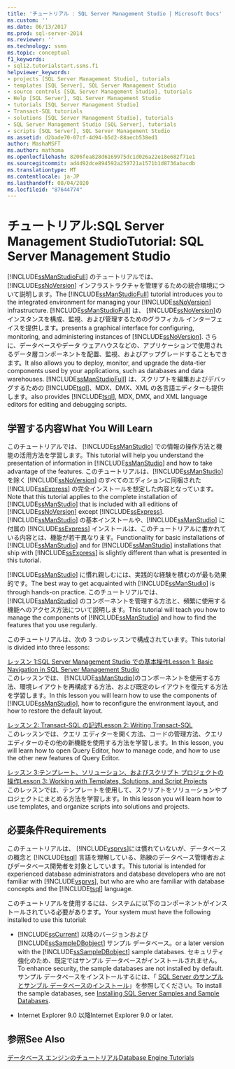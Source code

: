 ```yaml
---
title: 'チュートリアル : SQL Server Management Studio | Microsoft Docs'
ms.custom: ''
ms.date: 06/13/2017
ms.prod: sql-server-2014
ms.reviewer: ''
ms.technology: ssms
ms.topic: conceptual
f1_keywords:
- sql12.tutorialstart.ssms.f1
helpviewer_keywords:
- projects [SQL Server Management Studio], tutorials
- templates [SQL Server], SQL Server Management Studio
- source controls [SQL Server Management Studio], tutorials
- Help [SQL Server], SQL Server Management Studio
- tutorials [SQL Server Management Studio]
- Transact-SQL tutorials
- solutions [SQL Server Management Studio], tutorials
- SQL Server Management Studio [SQL Server], tutorials
- scripts [SQL Server], SQL Server Management Studio
ms.assetid: d2bade70-07cf-4d94-b5d2-88aecb538ed1
author: MashaMSFT
ms.author: mathoma
ms.openlocfilehash: 8206fea828d6169975dc1d026a22e18e682f71e1
ms.sourcegitcommit: ad4d92dce894592a259721a1571b1d8736abacdb
ms.translationtype: MT
ms.contentlocale: ja-JP
ms.lasthandoff: 08/04/2020
ms.locfileid: "87644774"
---
```

# <a name="tutorial-sql-server-management-studio"></a><span data-ttu-id="9ed4b-102">チュートリアル:SQL Server Management Studio</span><span class="sxs-lookup"><span data-stu-id="9ed4b-102">Tutorial: SQL Server Management Studio</span></span>
  <span data-ttu-id="9ed4b-103">[!INCLUDE[ssManStudioFull](../../includes/ssmanstudiofull-md.md)] のチュートリアルでは、 [!INCLUDE[ssNoVersion](../../includes/ssnoversion-md.md)] インフラストラクチャを管理するための統合環境について説明します。</span><span class="sxs-lookup"><span data-stu-id="9ed4b-103">The [!INCLUDE[ssManStudioFull](../../includes/ssmanstudiofull-md.md)] tutorial introduces you to the integrated environment for managing your [!INCLUDE[ssNoVersion](../../includes/ssnoversion-md.md)] infrastructure.</span></span> [!INCLUDE[ssManStudioFull](../../includes/ssmanstudiofull-md.md)] <span data-ttu-id="9ed4b-104">は、 [!INCLUDE[ssNoVersion](../../includes/ssnoversion-md.md)]のインスタンスを構成、監視、および管理するためのグラフィカル インターフェイスを提供します。</span><span class="sxs-lookup"><span data-stu-id="9ed4b-104">presents a graphical interface for configuring, monitoring, and administering instances of [!INCLUDE[ssNoVersion](../../includes/ssnoversion-md.md)].</span></span> <span data-ttu-id="9ed4b-105">さらに、データベースやデータ ウェアハウスなどの、アプリケーションで使用されるデータ層コンポーネントを配置、監視、およびアップグレードすることもできます。</span><span class="sxs-lookup"><span data-stu-id="9ed4b-105">It also allows you to deploy, monitor, and upgrade the data-tier components used by your applications, such as databases and data warehouses.</span></span> [!INCLUDE[ssManStudioFull](../../includes/ssmanstudiofull-md.md)] <span data-ttu-id="9ed4b-106">は、スクリプトを編集およびデバッグするための [!INCLUDE[tsql](../../includes/tsql-md.md)]、MDX、DMX、XML の各言語エディターも提供します。</span><span class="sxs-lookup"><span data-stu-id="9ed4b-106">also provides [!INCLUDE[tsql](../../includes/tsql-md.md)], MDX, DMX, and XML language editors for editing and debugging scripts.</span></span>  
  
## <a name="what-you-will-learn"></a><span data-ttu-id="9ed4b-107">学習する内容</span><span class="sxs-lookup"><span data-stu-id="9ed4b-107">What You Will Learn</span></span>  
 <span data-ttu-id="9ed4b-108">このチュートリアルでは、 [!INCLUDE[ssManStudio](../../includes/ssmanstudio-md.md)] での情報の操作方法と機能の活用方法を学習します。</span><span class="sxs-lookup"><span data-stu-id="9ed4b-108">This tutorial will help you understand the presentation of information in [!INCLUDE[ssManStudio](../../includes/ssmanstudio-md.md)] and how to take advantage of the features.</span></span> <span data-ttu-id="9ed4b-109">このチュートリアルは、[!INCLUDE[ssManStudio](../../includes/ssmanstudio-md.md)] を除く [!INCLUDE[ssNoVersion](../../includes/ssnoversion-md.md)] のすべてのエディションに同梱された [!INCLUDE[ssExpress](../../includes/ssexpress-md.md)] の完全インストールを想定した内容となっています。</span><span class="sxs-lookup"><span data-stu-id="9ed4b-109">Note that this tutorial applies to the complete installation of [!INCLUDE[ssManStudio](../../includes/ssmanstudio-md.md)] that is included with all editions of [!INCLUDE[ssNoVersion](../../includes/ssnoversion-md.md)] except [!INCLUDE[ssExpress](../../includes/ssexpress-md.md)].</span></span> <span data-ttu-id="9ed4b-110">[!INCLUDE[ssManStudio](../../includes/ssmanstudio-md.md)] の基本インストールや、[!INCLUDE[ssManStudio](../../includes/ssmanstudio-md.md)] に付属の [!INCLUDE[ssExpress](../../includes/ssexpress-md.md)] インストールは、このチュートリアルに書かれている内容とは、機能が若干異なります。</span><span class="sxs-lookup"><span data-stu-id="9ed4b-110">Functionality for basic installations of [!INCLUDE[ssManStudio](../../includes/ssmanstudio-md.md)] and for [!INCLUDE[ssManStudio](../../includes/ssmanstudio-md.md)] installations that ship with [!INCLUDE[ssExpress](../../includes/ssexpress-md.md)] is slightly different than what is presented in this tutorial.</span></span>  
  
 <span data-ttu-id="9ed4b-111">[!INCLUDE[ssManStudio](../../includes/ssmanstudio-md.md)] に慣れ親しむには、実践的な経験を積むのが最も効果的です。</span><span class="sxs-lookup"><span data-stu-id="9ed4b-111">The best way to get acquainted with [!INCLUDE[ssManStudio](../../includes/ssmanstudio-md.md)] is through hands-on practice.</span></span> <span data-ttu-id="9ed4b-112">このチュートリアルでは、 [!INCLUDE[ssManStudio](../../includes/ssmanstudio-md.md)] のコンポーネントを管理する方法と、頻繁に使用する機能へのアクセス方法について説明します。</span><span class="sxs-lookup"><span data-stu-id="9ed4b-112">This tutorial will teach you how to manage the components of [!INCLUDE[ssManStudio](../../includes/ssmanstudio-md.md)] and how to find the features that you use regularly.</span></span>  
  
 <span data-ttu-id="9ed4b-113">このチュートリアルは、次の 3 つのレッスンで構成されています。</span><span class="sxs-lookup"><span data-stu-id="9ed4b-113">This tutorial is divided into three lessons:</span></span>  
  
 [<span data-ttu-id="9ed4b-114">レッスン 1:SQL Server Management Studio での基本操作</span><span class="sxs-lookup"><span data-stu-id="9ed4b-114">Lesson 1: Basic Navigation in SQL Server Management Studio</span></span>](lesson-1-basic-navigation-in-sql-server-management-studio.md)  
 <span data-ttu-id="9ed4b-115">このレッスンでは、 [!INCLUDE[ssManStudio](../../includes/ssmanstudio-md.md)]のコンポーネントを使用する方法、環境レイアウトを再構成する方法、および既定のレイアウトを復元する方法を学習します。</span><span class="sxs-lookup"><span data-stu-id="9ed4b-115">In this lesson you will learn how to use the components of [!INCLUDE[ssManStudio](../../includes/ssmanstudio-md.md)], how to reconfigure the environment layout, and how to restore the default layout.</span></span>  
  
 [<span data-ttu-id="9ed4b-116">レッスン 2: Transact-SQL の記述</span><span class="sxs-lookup"><span data-stu-id="9ed4b-116">Lesson 2: Writing Transact-SQL</span></span>](lesson-2-writing-transact-sql.md)  
 <span data-ttu-id="9ed4b-117">このレッスンでは、クエリ エディターを開く方法、コードの管理方法、クエリ エディターのその他の新機能を使用する方法を学習します。</span><span class="sxs-lookup"><span data-stu-id="9ed4b-117">In this lesson, you will learn how to open Query Editor, how to manage code, and how to use the other new features of Query Editor.</span></span>  
  
 [<span data-ttu-id="9ed4b-118">レッスン 3:テンプレート、ソリューション、およびスクリプト プロジェクトの操作</span><span class="sxs-lookup"><span data-stu-id="9ed4b-118">Lesson 3: Working with Templates, Solutions, and Script Projects</span></span>](lesson-3-working-with-templates-solutions-and-script-projects.md)  
 <span data-ttu-id="9ed4b-119">このレッスンでは、テンプレートを使用して、スクリプトをソリューションやプロジェクトにまとめる方法を学習します。</span><span class="sxs-lookup"><span data-stu-id="9ed4b-119">In this lesson you will learn how to use templates, and organize scripts into solutions and projects.</span></span>  
  
## <a name="requirements"></a><span data-ttu-id="9ed4b-120">必要条件</span><span class="sxs-lookup"><span data-stu-id="9ed4b-120">Requirements</span></span>  
 <span data-ttu-id="9ed4b-121">このチュートリアルは、 [!INCLUDE[vsprvs](../../includes/vsprvs-md.md)]には慣れていないが、データベースの概念と [!INCLUDE[tsql](../../includes/tsql-md.md)] 言語を理解している、熟練のデータベース管理者およびデータベース開発者を対象としています。</span><span class="sxs-lookup"><span data-stu-id="9ed4b-121">This tutorial is intended for experienced database administrators and database developers who are not familiar with [!INCLUDE[vsprvs](../../includes/vsprvs-md.md)], but who are who are familiar with database concepts and the [!INCLUDE[tsql](../../includes/tsql-md.md)] language.</span></span>  
  
 <span data-ttu-id="9ed4b-122">このチュートリアルを使用するには、システムに以下のコンポーネントがインストールされている必要があります。</span><span class="sxs-lookup"><span data-stu-id="9ed4b-122">Your system must have the following installed to use this tutorial:</span></span>  
  
-   [!INCLUDE[ssCurrent](../../includes/sscurrent-md.md)] <span data-ttu-id="9ed4b-123">以降のバージョンおよび [!INCLUDE[ssSampleDBobject](../../includes/sssampledbobject-md.md)] サンプル データベース。</span><span class="sxs-lookup"><span data-stu-id="9ed4b-123">or a later version with the [!INCLUDE[ssSampleDBobject](../../includes/sssampledbobject-md.md)] sample databases.</span></span> <span data-ttu-id="9ed4b-124">セキュリティ強化のため、既定ではサンプル データベースがインストールされません。</span><span class="sxs-lookup"><span data-stu-id="9ed4b-124">To enhance security, the sample databases are not installed by default.</span></span> <span data-ttu-id="9ed4b-125">サンプル データベースをインストールするには、「 [SQL Server のサンプルとサンプル データベースのインストール](http://sqlserversamples.codeplex.com)」を参照してください。</span><span class="sxs-lookup"><span data-stu-id="9ed4b-125">To install the sample databases, see [Installing SQL Server Samples and Sample Databases](http://sqlserversamples.codeplex.com).</span></span>  
  
-   <span data-ttu-id="9ed4b-126">Internet Explorer 9.0 以降</span><span class="sxs-lookup"><span data-stu-id="9ed4b-126">Internet Explorer 9.0 or later.</span></span>  
  
## <a name="see-also"></a><span data-ttu-id="9ed4b-127">参照</span><span class="sxs-lookup"><span data-stu-id="9ed4b-127">See Also</span></span>  
 [<span data-ttu-id="9ed4b-128">データベース エンジンのチュートリアル</span><span class="sxs-lookup"><span data-stu-id="9ed4b-128">Database Engine Tutorials</span></span>](../../relational-databases/database-engine-tutorials.md)  
  
  
